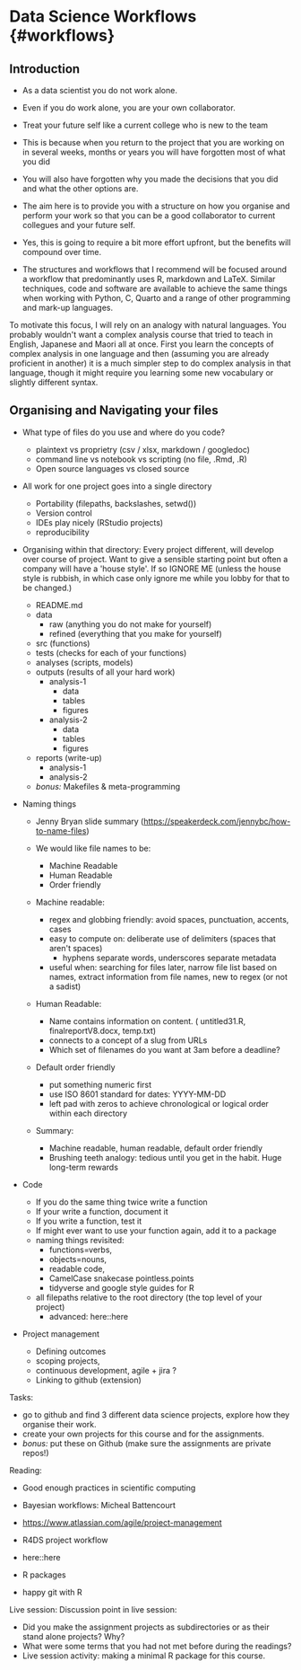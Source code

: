 # Data Science Workflows {#workflows}

## Introduction 

- As a data scientist you do not work alone. 
- Even if you do work alone, you are your own collaborator.
- Treat your future self like a current college who is new to the team
- This is because when you return to the project that you are working on in several weeks, months or years you will have forgotten most of what you did 
- You will also have forgotten why you made the decisions that you did and what the other options are. 

- The aim here is to provide you with a structure on how you organise and perform your work so that you can be a good collaborator to current collegues and your future self. 
- Yes, this is going to require a bit more effort upfront, but the benefits will compound over time. 

- The structures and workflows that I recommend will be focused around a workflow that predominantly uses R, markdown and LaTeX. Similar techniques, code and software are available to achieve the same things when working with Python, C, Quarto and a range of other programming and mark-up languages. 

To motivate this focus, I will rely on an analogy with natural languages. You probably wouldn't want a complex analysis course that tried to teach in English, Japanese and Maori all at once. First you learn the concepts of complex analysis in one language and then (assuming you are already proficient in another) it is a much simpler step to do complex analysis in that language, though it might require you learning some new vocabulary or slightly different syntax.

## Organising and Navigating your files

- What type of files do you use and where do you code? 
  - plaintext vs proprietry (csv / xlsx, markdown / googledoc)
  - command line vs notebook vs scripting (no file, .Rmd, .R)
  - Open source languages vs closed source
  
- All work for one project goes into a single directory 
  - Portability (filepaths, backslashes, setwd())
  - Version control
  - IDEs play nicely (RStudio projects)
  - reproducibility

- Organising within that directory: Every project different, will develop over course of project. Want to give a sensible starting point but often a company will have a 'house style'. If so IGNORE ME (unless the house style is rubbish, in which case only ignore me while you lobby for that to be changed.)
  - README.md
  - data
    - raw (anything you do not make for yourself)
    - refined (everything that you make for yourself)
  - src (functions)
  - tests (checks for each of your functions)
  - analyses (scripts, models)
  - outputs (results of all your hard work)
    - analysis-1
      - data 
      - tables 
      - figures
    - analysis-2
      - data 
      - tables 
      - figures
  - reports (write-up)
    - analysis-1
    - analysis-2
  - *bonus:* Makefiles & meta-programming
  
  
- Naming things 
  - Jenny Bryan slide summary (https://speakerdeck.com/jennybc/how-to-name-files) 
  
  - We would like file names to be:
    - Machine Readable
    - Human Readable
    - Order friendly
  - Machine readable:
    - regex and globbing friendly: avoid spaces, punctuation, accents, cases 
    - easy to compute on: deliberate use of delimiters (spaces that aren't spaces)
      - hyphens separate words, underscores separate metadata 
    - useful when: searching for files later, narrow file list based on names, extract information from file names, new to regex (or not a sadist)
  - Human Readable: 
    - Name contains information on content. ( untitled31.R, finalreportV8.docx, temp.txt) 
    - connects to a concept of a slug from URLs
    - Which set of filenames do you want at 3am before a deadline? 
  - Default order friendly 
    - put something numeric first 
    - use ISO 8601 standard for dates: YYYY-MM-DD
    - left pad with zeros to achieve chronological or logical order within each directory
  - Summary: 
    - Machine readable, human readable, default order friendly 
    - Brushing teeth analogy: tedious until you get in the habit. Huge long-term rewards
    


- Code
  - If you do the same thing twice write a function 
  - If your write a function, document it 
  - If you write a function, test it 
  - If might ever want to use your function again, add it to a package
  - naming things revisited: 
    - functions=verbs, 
    - objects=nouns,
    - readable code,
    - CamelCase snakecase pointless.points
    - tidyverse and google style guides for R
  - all filepaths relative to the root directory (the top level of your project)
    - advanced: here::here
  
- Project management 
  - Defining outcomes 
  - scoping projects,
  - continuous development, agile + jira ?
  - Linking to github (extension)

Tasks: 
- go to github and find 3 different data science projects, explore how they organise their work. 
- create your own projects for this course and for the assignments. 
- *bonus:* put these on Github (make sure the assignments are private repos!)

Reading: 
- Good enough practices in scientific computing 
- Bayesian workflows: Micheal Battencourt
- https://www.atlassian.com/agile/project-management 

- R4DS project workflow
- here::here 
- R packages 
- happy git with R


Live session:
Discussion point in live session: 
- Did you make the assignment projects as subdirectories or as their stand alone projects? Why? 
- What were some terms that you had not met before during the readings?
- Live session activity: making a minimal R package for this course. 
